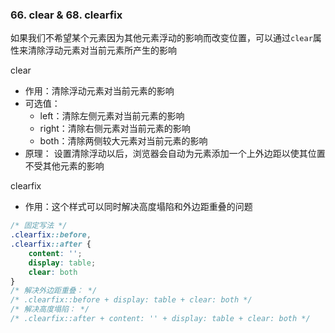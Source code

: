 ### 66. clear & 68. clearfix
如果我们不希望某个元素因为其他元素浮动的影响而改变位置，可以通过`clear`属性来清除浮动元素对当前元素所产生的影响

clear
- 作用：清除浮动元素对当前元素的影响
- 可选值：
    - left：清除左侧元素对当前元素的影响
    - right：清除右侧元素对当前元素的影响
    - both：清除两侧较大元素对当前元素的影响
- 原理：
    设置清除浮动以后，浏览器会自动为元素添加一个上外边距以使其位置不受其他元素的影响

clearfix
- 作用：这个样式可以同时解决高度塌陷和外边距重叠的问题
```css
/* 固定写法 */
.clearfix::before, 
.clearfix::after {
    content: '';
    display: table;
    clear: both
}
/* 解决外边距重叠： */
/* .clearfix::before + display: table + clear: both */
/* 解决高度塌陷： */
/* .clearfix::after + content: '' + display: table + clear: both */
```